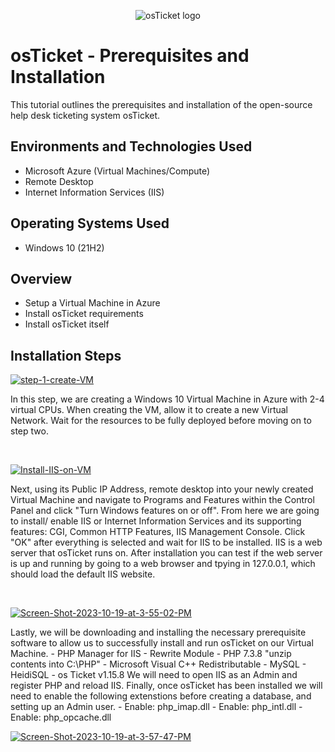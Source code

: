 <p align="center">
<img src="https://i.imgur.com/Clzj7Xs.png" alt="osTicket logo"/>
</p>

<h1>osTicket - Prerequisites and Installation</h1>
This tutorial outlines the prerequisites and installation of the open-source help desk ticketing system osTicket.<br />

<h2>Environments and Technologies Used</h2>

- Microsoft Azure (Virtual Machines/Compute)
- Remote Desktop
- Internet Information Services (IIS)

<h2>Operating Systems Used</h2>

- Windows 10 (21H2)

<h2>Overview</h2>

- Setup a Virtual Machine in Azure
- Install osTicket requirements
- Install osTicket itself

<h2>Installation Steps</h2>

<p>
<a href="https://ibb.co/6vzjLk7"><img src="https://i.ibb.co/q0KTVv3/step-1-create-VM.png" alt="step-1-create-VM" border="0" /></a>
</p>
<p>
In this step, we are creating a Windows 10 Virtual Machine in Azure with 2-4 virtual CPUs. When creating the VM, allow it to create a new Virtual Network. Wait for the resources to be fully deployed before moving on to step two.
</p>
<br />

<p>
<a href="https://ibb.co/y09rFqL"><img src="https://i.ibb.co/fMgsdHm/Install-IIS-on-VM.png" alt="Install-IIS-on-VM" border="0" /></a>
</p>
<p>
Next, using its Public IP Address, remote desktop into your newly created Virtual Machine and navigate to Programs and Features within the Control Panel and click "Turn Windows features on or off". From here we are going to install/ enable IIS or Internet Information Services and its supporting features: CGI, Common HTTP Features, IIS Management Console. Click "OK" after everything is selected and wait for IIS to be installed. IIS is a web server that osTicket runs on. After installation you can test if the web server is up and running by going to a web browser and tpying in 127.0.0.1, which should load the default IIS website. 
</p>
<br />

<p>
<a href="https://ibb.co/rcxrBXP"><img src="https://i.ibb.co/3MpZxPX/Screen-Shot-2023-10-19-at-3-55-02-PM.png" alt="Screen-Shot-2023-10-19-at-3-55-02-PM" border="0" /></a>
</p>
<p>
Lastly, we will be downloading and installing the necessary prerequisite software to allow us to successfully install and run osTicket on our Virtual Machine.
  - PHP Manager for IIS
  - Rewrite Module
  - PHP 7.3.8 "unzip contents into C:\PHP"
  - Microsoft Visual C++ Redistributable
  - MySQL
  - HeidiSQL
  - os Ticket v1.15.8
  We will need to open IIS as an Admin and register PHP and reload IIS. Finally, once osTicket has been installed we will need to enable the following extenstions before creating a database, and setting up an Admin user.
  - Enable: php_imap.dll
  - Enable: php_intl.dll
  - Enable: php_opcache.dll
</p>
<p>
<a href="https://ibb.co/CVZQxDd"><img src="https://i.ibb.co/3SqctQX/Screen-Shot-2023-10-19-at-3-57-47-PM.png" alt="Screen-Shot-2023-10-19-at-3-57-47-PM" border="0" /></a>
</p>
<br />
